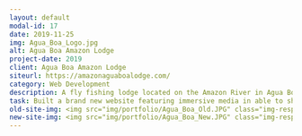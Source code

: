 ```yaml
---
layout: default
modal-id: 17
date: 2019-11-25
img: Agua_Boa_Logo.jpg
alt: Agua Boa Amazon Lodge
project-date: 2019
client: Agua Boa Amazon Lodge
siteurl: https://amazonaguaboalodge.com/
category: Web Development
description: A fly fishing lodge located on the Amazon River in Agua Boa Brazil. Fly-fishermen from around the world have been astounded and charmed by the spectacular and unspoiled rain forest surroundings and of course also by the ultimate fly-fishing experience of sight-fishing for the jungle’s fiercest fighting fish, the Peacock Bass. In addition to the Peacock Bass, fishermen can fish for the now plentiful Pirarucu, the Piranha, the Aruana, the Pacu, and the countless other species that inhabit the Agua Boa.
task: Built a brand new website featuring immersive media in able to showcase the beauty and adventure filled waters of the Amazon River. The website features social media integration, responsive design and full featured videos, photos galleries, fishing reports, and more.
old-site-img: <img src="img/portfolio/Agua_Boa_Old.JPG" class="img-responsive" alt="">
new-site-img: <img src="img/portfolio/Agua_Boa_New.JPG" class="img-responsive" alt="Web Design and SEO in Duluth">
---
```

